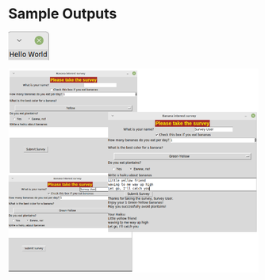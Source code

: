 Sample Outputs
========================================================

![Sample output Hello Tkinter](https://github.com/nihathalici/Python-GUI-Programming-with-Tkinter/blob/main/CHPT-01/Sample-Outputs/hello_tkinter_sample_output.PNG)

![Sample output Banana Survey](https://github.com/nihathalici/Python-GUI-Programming-with-Tkinter/blob/main/CHPT-01/Sample-Outputs/banana_survey_sample_output.PNG
)

